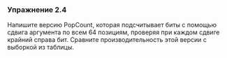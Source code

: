 ### Упражнение 2.4

Напишите версию PopCount, которая подсчитывает биты с помощью сдвига аргумента по всем 64 позициям,
проверяя при каждом сдвиге крайний справа бит. Сравните производительность этой версии с выборкой из таблицы.